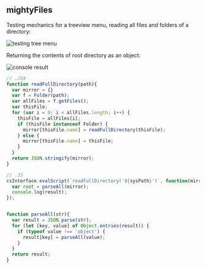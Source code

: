 ## mightyFiles

Testing mechanics for a treeview menu, reading all files and folders of a directory:

![testing tree menu](https://thumbs.gfycat.com/CalmTidyDesertpupfish-size_restricted.gif)

Returning the contents of root directory as an object:

![console result](https://i.imgur.com/FyaAra4.png)

```javascript
// .JSX
function readFullDirectory(path){  
  var mirror = {}  
  var f = Folder(path);  
  var allFiles = f.getFiles();  
  var thisFile;  
  for (var i = 0; i < allFiles.length; i++) {  
    thisFile = allFiles[i];  
    if (thisFile instanceof Folder) {  
      mirror[thisFile.name] = readFullDirectory(thisFile);  
    } else {  
      mirror[thisFile.name] = thisFile;  
    }  
  }  
  return JSON.stringify(mirror);  
}
```

```javascript
// .JS
csInterface.evalScript(`readFullDirectory('${sysPath}')`, function(mirror){  
  var root = parseAll(mirror);  
  console.log(result);  
});  


function parseAll(str){  
  var result = JSON.parse(str);  
  for (let [key, value] of Object.entries(result)) {  
    if (typeof value !== 'object') {  
      result[key] = parseAll(value);  
    }  
  }  
  return result;  
}
```
